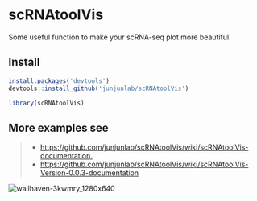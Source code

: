 # scRNAtoolVis
 Some useful function to make your scRNA-seq plot more beautiful.
 
 ## Install

```R
install.packages('devtools')
devtools::install_github('junjunlab/scRNAtoolVis')

library(scRNAtoolVis)
```

## More examples see
> - [https://github.com/junjunlab/scRNAtoolVis/wiki/scRNAtoolVis-documentation. ](https://github.com/junjunlab/scRNAtoolVis/wiki/scRNAtoolVis-documentation.)
> - https://github.com/junjunlab/scRNAtoolVis/wiki/scRNAtoolVis-Version-0.0.3-documentation

![wallhaven-3kwmry_1280x640](https://user-images.githubusercontent.com/64965509/175869959-c952e536-f7b6-47af-9941-7756dcabedb7.png)

